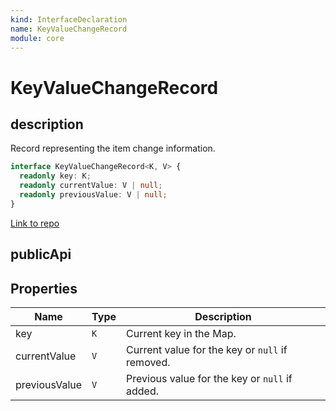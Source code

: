 ```yaml
---
kind: InterfaceDeclaration
name: KeyValueChangeRecord
module: core
---
```


# KeyValueChangeRecord

## description

Record representing the item change information.

```ts
interface KeyValueChangeRecord<K, V> {
  readonly key: K;
  readonly currentValue: V | null;
  readonly previousValue: V | null;
}
```

[Link to repo](https://github.com/timdeschryver/angular/blob/master/packages/core/src/change_detection/differs/keyvalue_differs.ts#L80-L95)

## publicApi

## Properties

| Name          | Type | Description                                     |
| ------------- | ---- | ----------------------------------------------- |
| key           | `K`  | Current key in the Map.                         |
| currentValue  | `V`  | Current value for the key or `null` if removed. |
| previousValue | `V`  | Previous value for the key or `null` if added.  |
